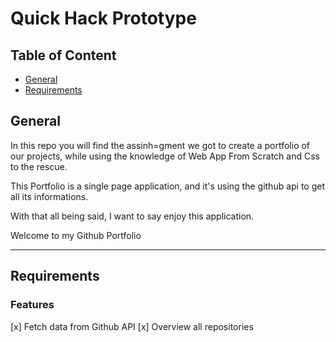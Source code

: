 # Quick Hack Prototype
## Table of Content
- [General]()
- [Requirements]()

## General
In this repo you will find the assinh=gment we got to create a portfolio of our projects, while using the knowledge of Web App From Scratch and Css to the rescue.

This Portfolio is a single page application, and it's using the github api to get all its informations.

With that all being said, I want to say enjoy this application.

Welcome to my Github Portfolio

---

## Requirements

### Features
[x] Fetch data from Github API
[x] Overview all repositories
